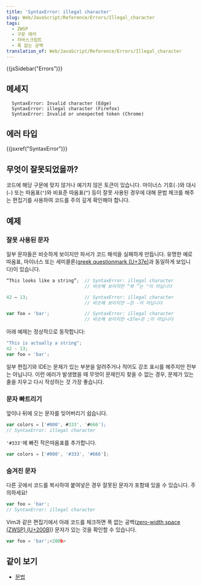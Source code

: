 ```yaml
---
title: 'SyntaxError: illegal character'
slug: Web/JavaScript/Reference/Errors/Illegal_character
tags:
  - ZWSP
  - 구문 에러
  - 자바스크립트
  - 폭 없는 공백
translation_of: Web/JavaScript/Reference/Errors/Illegal_character
---
```

{{jsSidebar("Errors")}}

## 메세지

```
  SyntaxError: Invalid character (Edge)
  SyntaxError: illegal character (Firefox)
  SyntaxError: Invalid or unexpected token (Chrome)
```

## 에러 타입

{{jsxref("SyntaxError")}}

## 무엇이 잘못되었을까?

코드에 해당 구문에 맞지 않거나 예기치 않은 토큰이 있습니다. 마이너스 기호(` - `)와 대시(` – `) 또는 따옴표(` " `)와 비표준 따옴표(` “ `) 등이 잘못 사용된 경우에 대해 문법 체크를 해주는 편집기를 사용하여 코드를 주의 깊게 확인해야 합니다.

## 예제

### 잘못 사용된 문자

일부 문자들은 비슷하게 보이지만 파서가 코드 해석을 실패하게 만듭니다. 유명한 예로 따옴표, 마이너스 또는 세미콜론([greek questionmark (U+37e)](https://en.wikipedia.org/wiki/Question_mark#Greek_question_mark)과 동일하게 보입니다)이 있습니다.

```js example-bad
“This looks like a string”;  // SyntaxError: illegal character
                             // 비슷해 보이지만 “와 ”는 "이 아닙니다

42 – 13;                     // SyntaxError: illegal character
                             // 비슷해 보이지만 –은 -이 아닙니다

var foo = 'bar';             // SyntaxError: illegal character
                             // 비슷해 보이지만 <37e>은 ;이 아닙니다
```

아래 예제는 정상적으로 동작합니다:

```js example-good
"This is actually a string";
42 - 13;
var foo = 'bar';
```

일부 편집기와 IDE는 문제가 있는 부분을 알려주거나 적어도 강조 표시를 해주지만 전부는 아닙니다. 이런 에러가 발생했을 때 무엇이 문제인지 찾을 수 없는 경우, 문제가 있는 줄을 지우고 다시 작성하는 것 가장 좋습니다.

### 문자 빠트리기

앞이나 뒤에 오는 문자를 잊어버리기 쉽습니다.

```js example-bad
var colors = ['#000', #333', '#666'];
// SyntaxError: illegal character
```

`'#333'`에 빠진 작은따옴표를 추가합니다.

```js example-good
var colors = ['#000', '#333', '#666'];
```

### 숨겨진 문자

다른 곳에서 코드를 복사하여 붙여넣은 경우 잘못된 문자가 포함돼 있을 수 있습니다. 주의하세요!

```js example-bad
var foo = 'bar';​
// SyntaxError: illegal character
```

Vim과 같은 편집기에서 아래 코드를 체크하면 폭 없는 공백([zero-width space (ZWSP) (U+200B)](https://en.wikipedia.org/wiki/Zero-width_space)) 문자가 있는 것을 확인할 수 있습니다.

```js
var foo = 'bar';​<200b>
```

## 같이 보기

- [문법](https://developer.mozilla.org/ko/docs/Web/JavaScript/Reference/Lexical_grammar)
